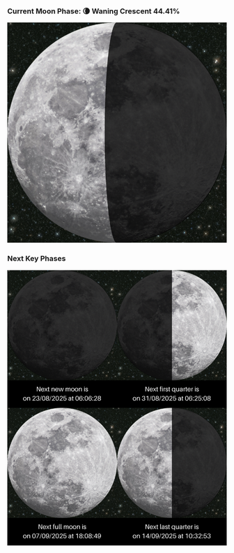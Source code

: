 ### Current Moon Phase: 🌘 Waning Crescent 44.41%
![Moon Phase](moonphase.png)
### Next Key Phases
![Gallery](gallery.png)